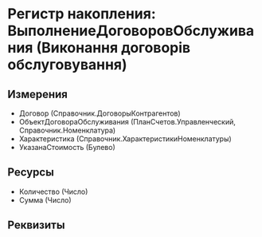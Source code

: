 ﻿# Регистр накопления: ВыполнениеДоговоровОбслуживания (Виконання договорів обслуговування)

## Измерения

- Договор (Справочник.ДоговорыКонтрагентов)
- ОбъектДоговораОбслуживания (ПланСчетов.Управленческий, Справочник.Номенклатура)
- Характеристика (Справочник.ХарактеристикиНоменклатуры)
- УказанаСтоимость (Булево)

## Ресурсы

- Количество (Число)
- Сумма (Число)

## Реквизиты


